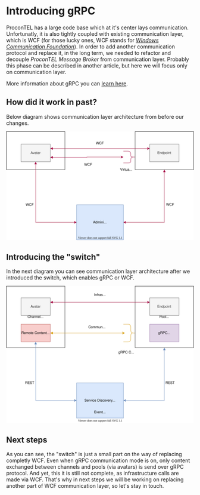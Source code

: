 # Introducing gRPC

ProconTEL has a large code base which at it's center lays communication. Unfortunatly, it is also tightly coupled with existing communication layer, which is WCF (for those lucky ones, WCF stands for [_Windows Communication Foundation_](https://docs.microsoft.com/en-us/dotnet/framework/wcf/whats-wcf)). In order to add another communication protocol and replace it, in the long term, we needed to refactor and decouple _ProconTEL Message Broker_ from communication layer. Probably this phase can be described in another article, but here we will focus only on communication layer.

More information about gRPC you can [learn here](https://grpc.io/docs/what-is-grpc/introduction/).

## How did it work in past?

Below diagram shows communication layer architecture from before our changes.

![WCF communication layer](./assets/wcf_communication_layer.svg)

## Introducing the "switch"

In the next diagram you can see communication layer architecture after we introduced the switch, which enables gRPC or WCF.

![gRPC communication layer mixed with WCF infrastructure calls](./assets/grpc_switch_concept.svg)

## Next steps

As you can see, the "switch" is just a small part on the way of replacing completly WCF. Even when gRPC communication mode is on, only content exchanged between channels and pools (via avatars) is send over gRPC protocol. And yet, this it is still not complete, as infrastructure calls are made via WCF. That's why in next steps we will be working on replacing another part of WCF communication layer, so let's stay in touch.